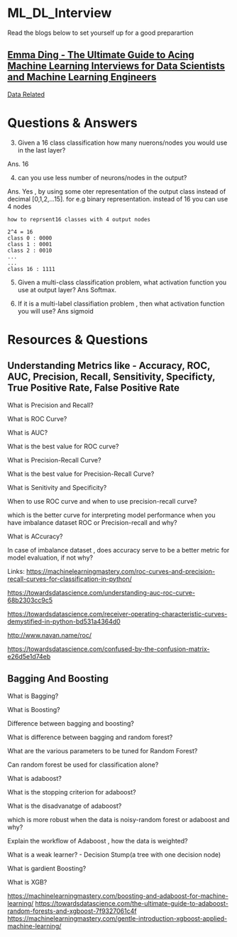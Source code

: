 # ML_DL_Interview

Read the blogs below to set yourself up for a good preparartion

## [Emma Ding - The Ultimate Guide to Acing Machine Learning Interviews for Data Scientists and Machine Learning Engineers](https://pub.towardsai.net/4-types-of-machine-learning-interview-questions-for-data-scientists-and-machine-learning-engineers-b8135805ce1b)

[Data Related](https://github.com/anujshah1003/ML_DL_Interview/blob/master/Data.md)

# Questions & Answers

3. Given a 16 class classification how many nuerons/nodes you would use in the last layer?

Ans. 16 

4. can you use less number of neurons/nodes in the output?

Ans. Yes , by using some oter representation of the output class instead of decimal [0,1,2,...15]. for e.g binary representation. instead of 16 you can use 4 nodes
```
how to reprsent16 classes with 4 output nodes

2^4 = 16
class 0 : 0000
class 1 : 0001
class 2 : 0010
...
...
class 16 : 1111

```
5. Given a multi-class classification problem, what activation function you use at output layer?
Ans Softmax.

6. If it is a multi-label classifiation problem , then what activation function you will use?
Ans sigmoid

# Resources & Questions

## Understanding Metrics like - Accuracy, ROC, AUC, Precision, Recall, Sensitivity, Specificty, True Positive Rate, False Positive Rate

What is Precision and Recall?

What is ROC Curve?

What is AUC?

What is the best value for ROC curve?

What is Precision-Recall Curve?

What is the best value for Precision-Recall Curve?

What is Senitivity and Specificity?

When to use ROC curve and when to use precision-recall curve?

which is the better curve for interpreting model performance when you have imbalance dataset ROC or Precision-recall and why?

What is ACcuracy?

In case of imbalance dataset , does accuracy serve to be a better metric for model evaluation, if not why?

Links:
https://machinelearningmastery.com/roc-curves-and-precision-recall-curves-for-classification-in-python/

https://towardsdatascience.com/understanding-auc-roc-curve-68b2303cc9c5

https://towardsdatascience.com/receiver-operating-characteristic-curves-demystified-in-python-bd531a4364d0

http://www.navan.name/roc/

https://towardsdatascience.com/confused-by-the-confusion-matrix-e26d5e1d74eb

## Bagging And Boosting

What is Bagging?

What is Boosting?

Difference between bagging and boosting?

What is difference between bagging and random forest?

What are the various parameters to be tuned for Random Forest?

Can random forest be used for classification alone?

What is adaboost?

What is the stopping criterion for adaboost?

What is the disadvanatge of adaboost?

which is more robust when the data is noisy-random forest or adaboost and why?

Explain the workflow of Adaboost , how the data is weighted?

What is a weak learner? - Decision Stump(a tree with one decision node)

What is gardient Boosting?

What is XGB?

https://machinelearningmastery.com/boosting-and-adaboost-for-machine-learning/
https://towardsdatascience.com/the-ultimate-guide-to-adaboost-random-forests-and-xgboost-7f9327061c4f
https://machinelearningmastery.com/gentle-introduction-xgboost-applied-machine-learning/

